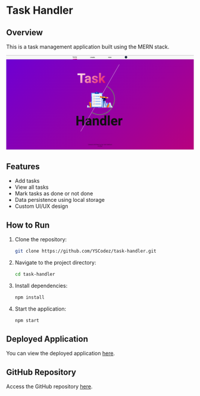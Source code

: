 # Task Handler

## Overview

This is a task management application built using the MERN stack.

![Application Screenshot](https://github.com/YSCodez/task-handler/raw/main/src/img/homepage.png)

## Features

- Add tasks
- View all tasks
- Mark tasks as done or not done
- Data persistence using local storage
- Custom UI/UX design

## How to Run

1. Clone the repository:
    ```bash
    git clone https://github.com/YSCodez/task-handler.git
    ```

2. Navigate to the project directory:
    ```bash
    cd task-handler
    ```

3. Install dependencies:
    ```bash
    npm install
    ```

4. Start the application:
    ```bash
    npm start
    ```

## Deployed Application

You can view the deployed application [here](https://tskhandler.netlify.app/).

## GitHub Repository

Access the GitHub repository [here](https://github.com/YSCodez/task-handler).
